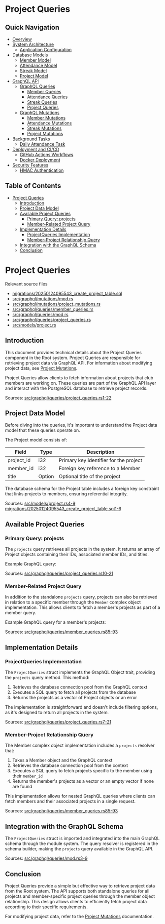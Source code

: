 # Project Queries

## Quick Navigation

- [Overview](1-overview.md)
- [System Architecture](2-system-architecture.md)
  - [Application Configuration](2.1-application-configuration.md)
- [Database Models](3-database-models.md)
  - [Member Model](3.1-member-model.md)
  - [Attendance Model](3.2-attendance-model.md)
  - [Streak Model](3.3-streak-model.md)
  - [Project Model](3.4-project-model.md)
- [GraphQL API](4-graphql-api.md)
  - [GraphQL Queries](4.1-graphql-queries.md)
    - [Member Queries](4.1.1-member-queries.md)
    - [Attendance Queries](4.1.2-attendance-queries.md)
    - [Streak Queries](4.1.3-streak-queries.md)
    - [Project Queries](4.1.4-project-queries.md)
  - [GraphQL Mutations](4.2-graphql-mutations.md)
    - [Member Mutations](4.2.1-member-mutations.md)
    - [Attendance Mutations](4.2.2-attendance-mutations.md)
    - [Streak Mutations](4.2.3-streak-mutations.md)
    - [Project Mutations](4.2.4-project-mutations.md)
- [Background Tasks](5-background-tasks.md)
  - [Daily Attendance Task](5.1-daily-attendance-task.md)
- [Deployment and CI/CD](6-deployment-and-cicd.md)
  - [GitHub Actions Workflows](6.1-github-actions-workflows.md)
  - [Docker Deployment](6.2-docker-deployment.md)
- [Security Features](7-security-features.md)
  - [HMAC Authentication](7.1-hmac-authentication.md)

## Table of Contents

- [Project Queries](#project-queries)
  - [Introduction](#introduction)
  - [Project Data Model](#project-data-model)
  - [Available Project Queries](#available-project-queries)
    - [Primary Query: projects](#primary-query-projects)
    - [Member-Related Project Query](#member-related-project-query)
  - [Implementation Details](#implementation-details)
    - [ProjectQueries Implementation](#projectqueries-implementation)
    - [Member-Project Relationship Query](#member-project-relationship-query)
  - [Integration with the GraphQL Schema](#integration-with-the-graphql-schema)
  - [Conclusion](#conclusion)

# Project Queries

Relevant source files

* [migrations/20250124095543\_create\_project\_table.sql](https://github.com/amfoss/root/blob/2b58803d/migrations/20250124095543_create_project_table.sql)
* [src/graphql/mutations/mod.rs](https://github.com/amfoss/root/blob/2b58803d/src/graphql/mutations/mod.rs)
* [src/graphql/mutations/project\_mutations.rs](https://github.com/amfoss/root/blob/2b58803d/src/graphql/mutations/project_mutations.rs)
* [src/graphql/queries/member\_queries.rs](https://github.com/amfoss/root/blob/2b58803d/src/graphql/queries/member_queries.rs)
* [src/graphql/queries/mod.rs](https://github.com/amfoss/root/blob/2b58803d/src/graphql/queries/mod.rs)
* [src/graphql/queries/project\_queries.rs](https://github.com/amfoss/root/blob/2b58803d/src/graphql/queries/project_queries.rs)
* [src/models/project.rs](https://github.com/amfoss/root/blob/2b58803d/src/models/project.rs)

## Introduction

This document provides technical details about the Project Queries component in the Root system. Project Queries are responsible for retrieving project data via GraphQL API. For information about modifying project data, see [Project Mutations](/amfoss/root/4.2.4-project-mutations).

Project Queries allow clients to fetch information about projects that club members are working on. These queries are part of the GraphQL API layer and interact with the PostgreSQL database to retrieve project records.

Sources: [src/graphql/queries/project\_queries.rs1-22](https://github.com/amfoss/root/blob/2b58803d/src/graphql/queries/project_queries.rs#L1-L22)

## Project Data Model

Before diving into the queries, it's important to understand the Project data model that these queries operate on.

The Project model consists of:

| Field | Type | Description |
| --- | --- | --- |
| project\_id | i32 | Primary key identifier for the project |
| member\_id | i32 | Foreign key reference to a Member |
| title | Option<String> | Optional title of the project |

The database schema for the Project table includes a foreign key constraint that links projects to members, ensuring referential integrity.

Sources: [src/models/project.rs4-9](https://github.com/amfoss/root/blob/2b58803d/src/models/project.rs#L4-L9) [migrations/20250124095543\_create\_project\_table.sql1-6](https://github.com/amfoss/root/blob/2b58803d/migrations/20250124095543_create_project_table.sql#L1-L6)

## Available Project Queries

### Primary Query: projects

The `projects` query retrieves all projects in the system. It returns an array of Project objects containing their IDs, associated member IDs, and titles.

Example GraphQL query:

Sources: [src/graphql/queries/project\_queries.rs10-21](https://github.com/amfoss/root/blob/2b58803d/src/graphql/queries/project_queries.rs#L10-L21)

### Member-Related Project Query

In addition to the standalone `projects` query, projects can also be retrieved in relation to a specific member through the `Member` complex object implementation. This allows clients to fetch a member's projects as part of a member query.

Example GraphQL query for a member's projects:

Sources: [src/graphql/queries/member\_queries.rs85-93](https://github.com/amfoss/root/blob/2b58803d/src/graphql/queries/member_queries.rs#L85-L93)

## Implementation Details

### ProjectQueries Implementation

The `ProjectQueries` struct implements the GraphQL Object trait, providing the `projects` query method. This method:

1. Retrieves the database connection pool from the GraphQL context
2. Executes a SQL query to fetch all projects from the database
3. Returns the projects as a vector of Project objects or an error

The implementation is straightforward and doesn't include filtering options, as it's designed to return all projects in the system.

Sources: [src/graphql/queries/project\_queries.rs7-21](https://github.com/amfoss/root/blob/2b58803d/src/graphql/queries/project_queries.rs#L7-L21)

### Member-Project Relationship Query

The Member complex object implementation includes a `projects` resolver that:

1. Takes a Member object and the GraphQL context
2. Retrieves the database connection pool from the context
3. Executes a SQL query to fetch projects specific to the member using their `member_id`
4. Returns the member's projects as a vector or an empty vector if none are found

This implementation allows for nested GraphQL queries where clients can fetch members and their associated projects in a single request.

Sources: [src/graphql/queries/member\_queries.rs85-93](https://github.com/amfoss/root/blob/2b58803d/src/graphql/queries/member_queries.rs#L85-L93)


## Integration with the GraphQL Schema

The `ProjectQueries` struct is imported and integrated into the main GraphQL schema through the module system. The query resolver is registered in the schema builder, making the `projects` query available in the GraphQL API.

Sources: [src/graphql/queries/mod.rs3-9](https://github.com/amfoss/root/blob/2b58803d/src/graphql/queries/mod.rs#L3-L9)

## Conclusion

Project Queries provide a simple but effective way to retrieve project data from the Root system. The API supports both standalone queries for all projects and member-specific project queries through the member object relationship. This design allows clients to efficiently fetch project data according to their specific requirements.

For modifying project data, refer to the [Project Mutations](/amfoss/root/4.2.4-project-mutations) documentation.